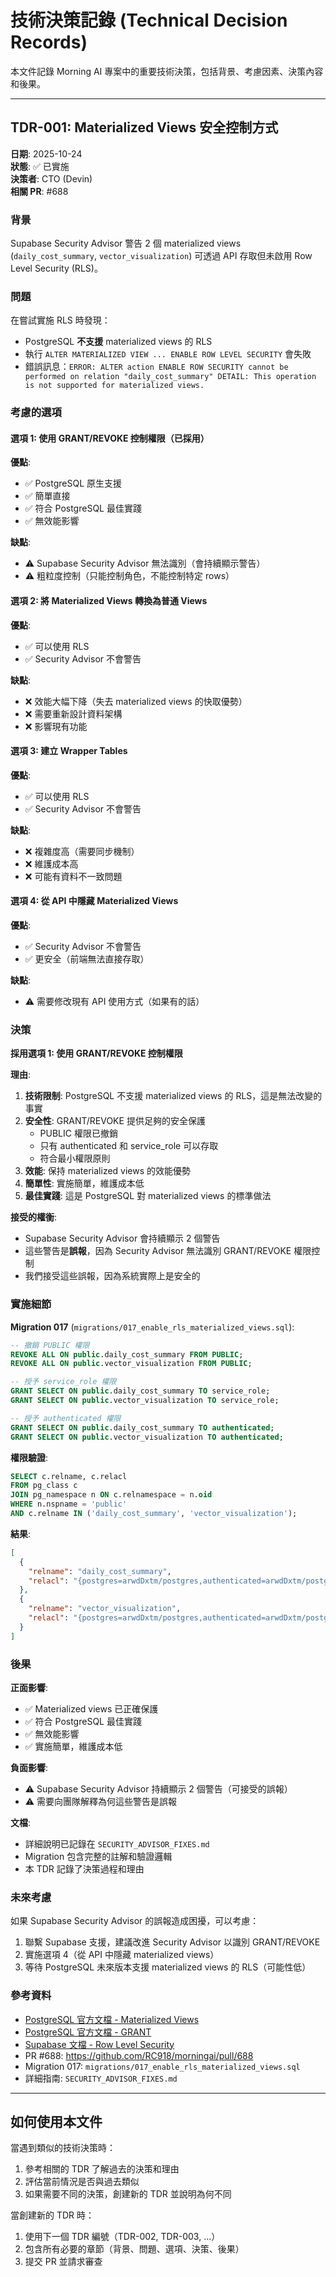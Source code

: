 # 技術決策記錄 (Technical Decision Records)

本文件記錄 Morning AI 專案中的重要技術決策，包括背景、考慮因素、決策內容和後果。

---

## TDR-001: Materialized Views 安全控制方式

**日期**: 2025-10-24  
**狀態**: ✅ 已實施  
**決策者**: CTO (Devin)  
**相關 PR**: #688

### 背景

Supabase Security Advisor 警告 2 個 materialized views (`daily_cost_summary`, `vector_visualization`) 可透過 API 存取但未啟用 Row Level Security (RLS)。

### 問題

在嘗試實施 RLS 時發現：
- PostgreSQL **不支援** materialized views 的 RLS
- 執行 `ALTER MATERIALIZED VIEW ... ENABLE ROW LEVEL SECURITY` 會失敗
- 錯誤訊息：`ERROR: ALTER action ENABLE ROW SECURITY cannot be performed on relation "daily_cost_summary" DETAIL: This operation is not supported for materialized views.`

### 考慮的選項

#### 選項 1: 使用 GRANT/REVOKE 控制權限（已採用）
**優點**:
- ✅ PostgreSQL 原生支援
- ✅ 簡單直接
- ✅ 符合 PostgreSQL 最佳實踐
- ✅ 無效能影響

**缺點**:
- ⚠️ Supabase Security Advisor 無法識別（會持續顯示警告）
- ⚠️ 粗粒度控制（只能控制角色，不能控制特定 rows）

#### 選項 2: 將 Materialized Views 轉換為普通 Views
**優點**:
- ✅ 可以使用 RLS
- ✅ Security Advisor 不會警告

**缺點**:
- ❌ 效能大幅下降（失去 materialized views 的快取優勢）
- ❌ 需要重新設計資料架構
- ❌ 影響現有功能

#### 選項 3: 建立 Wrapper Tables
**優點**:
- ✅ 可以使用 RLS
- ✅ Security Advisor 不會警告

**缺點**:
- ❌ 複雜度高（需要同步機制）
- ❌ 維護成本高
- ❌ 可能有資料不一致問題

#### 選項 4: 從 API 中隱藏 Materialized Views
**優點**:
- ✅ Security Advisor 不會警告
- ✅ 更安全（前端無法直接存取）

**缺點**:
- ⚠️ 需要修改現有 API 使用方式（如果有的話）

### 決策

**採用選項 1: 使用 GRANT/REVOKE 控制權限**

**理由**:
1. **技術限制**: PostgreSQL 不支援 materialized views 的 RLS，這是無法改變的事實
2. **安全性**: GRANT/REVOKE 提供足夠的安全保護
   - PUBLIC 權限已撤銷
   - 只有 authenticated 和 service_role 可以存取
   - 符合最小權限原則
3. **效能**: 保持 materialized views 的效能優勢
4. **簡單性**: 實施簡單，維護成本低
5. **最佳實踐**: 這是 PostgreSQL 對 materialized views 的標準做法

**接受的權衡**:
- Supabase Security Advisor 會持續顯示 2 個警告
- 這些警告是**誤報**，因為 Security Advisor 無法識別 GRANT/REVOKE 權限控制
- 我們接受這些誤報，因為系統實際上是安全的

### 實施細節

**Migration 017** (`migrations/017_enable_rls_materialized_views.sql`):
```sql
-- 撤銷 PUBLIC 權限
REVOKE ALL ON public.daily_cost_summary FROM PUBLIC;
REVOKE ALL ON public.vector_visualization FROM PUBLIC;

-- 授予 service_role 權限
GRANT SELECT ON public.daily_cost_summary TO service_role;
GRANT SELECT ON public.vector_visualization TO service_role;

-- 授予 authenticated 權限
GRANT SELECT ON public.daily_cost_summary TO authenticated;
GRANT SELECT ON public.vector_visualization TO authenticated;
```

**權限驗證**:
```sql
SELECT c.relname, c.relacl 
FROM pg_class c 
JOIN pg_namespace n ON c.relnamespace = n.oid
WHERE n.nspname = 'public' 
AND c.relname IN ('daily_cost_summary', 'vector_visualization');
```

**結果**:
```json
[
  {
    "relname": "daily_cost_summary",
    "relacl": "{postgres=arwdDxtm/postgres,authenticated=arwdDxtm/postgres,service_role=arwdDxtm/postgres}"
  },
  {
    "relname": "vector_visualization",
    "relacl": "{postgres=arwdDxtm/postgres,authenticated=arwdDxtm/postgres,service_role=arwdDxtm/postgres}"
  }
]
```

### 後果

**正面影響**:
- ✅ Materialized views 已正確保護
- ✅ 符合 PostgreSQL 最佳實踐
- ✅ 無效能影響
- ✅ 實施簡單，維護成本低

**負面影響**:
- ⚠️ Supabase Security Advisor 持續顯示 2 個警告（可接受的誤報）
- ⚠️ 需要向團隊解釋為何這些警告是誤報

**文檔**:
- 詳細說明已記錄在 `SECURITY_ADVISOR_FIXES.md`
- Migration 包含完整的註解和驗證邏輯
- 本 TDR 記錄了決策過程和理由

### 未來考慮

如果 Supabase Security Advisor 的誤報造成困擾，可以考慮：
1. 聯繫 Supabase 支援，建議改進 Security Advisor 以識別 GRANT/REVOKE
2. 實施選項 4（從 API 中隱藏 materialized views）
3. 等待 PostgreSQL 未來版本支援 materialized views 的 RLS（可能性低）

### 參考資料

- [PostgreSQL 官方文檔 - Materialized Views](https://www.postgresql.org/docs/current/sql-creatematerializedview.html)
- [PostgreSQL 官方文檔 - GRANT](https://www.postgresql.org/docs/current/sql-grant.html)
- [Supabase 文檔 - Row Level Security](https://supabase.com/docs/guides/auth/row-level-security)
- PR #688: https://github.com/RC918/morningai/pull/688
- Migration 017: `migrations/017_enable_rls_materialized_views.sql`
- 詳細指南: `SECURITY_ADVISOR_FIXES.md`

---

## 如何使用本文件

當遇到類似的技術決策時：
1. 參考相關的 TDR 了解過去的決策和理由
2. 評估當前情況是否與過去類似
3. 如果需要不同的決策，創建新的 TDR 並說明為何不同

當創建新的 TDR 時：
1. 使用下一個 TDR 編號（TDR-002, TDR-003, ...）
2. 包含所有必要的章節（背景、問題、選項、決策、後果）
3. 提交 PR 並請求審查
